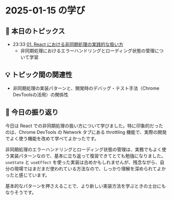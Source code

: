 # 2025-01-15 の学び

## 📝 本日のトピックス

- 23:33 [01. React における非同期処理の実践的な扱い方](./01-react-with-nextjs-11/)
  - 非同期処理におけるエラーハンドリングとローディング状態の管理について学習

## 💡 トピック間の関連性

- 非同期処理の実装パターンと、開発時のデバッグ・テスト手法（Chrome DevToolsの活用）の関係性

## 📌 今日の振り返り

今日は React での非同期処理の扱い方について学びました。特に印象的だったのは、Chrome DevTools の Network タブにある throttling 機能で、実際の開発でよく使う機能を改めて学べてよかったです。

非同期処理のエラーハンドリングとローディング状態の管理は、実務でもよく使う実装パターンなので、基本に立ち返って復習できてとても勉強になりました。`useState` と `useEffect` を使った実装は古めかもしれませんが、残念ながら、自分の現場ではまだまだ使われている方法なので、しっかり理解を深められてよかったと感じています。

基本的なパターンを押さえることで、より新しい実装方法を学ぶときの土台にもなりそうです。
